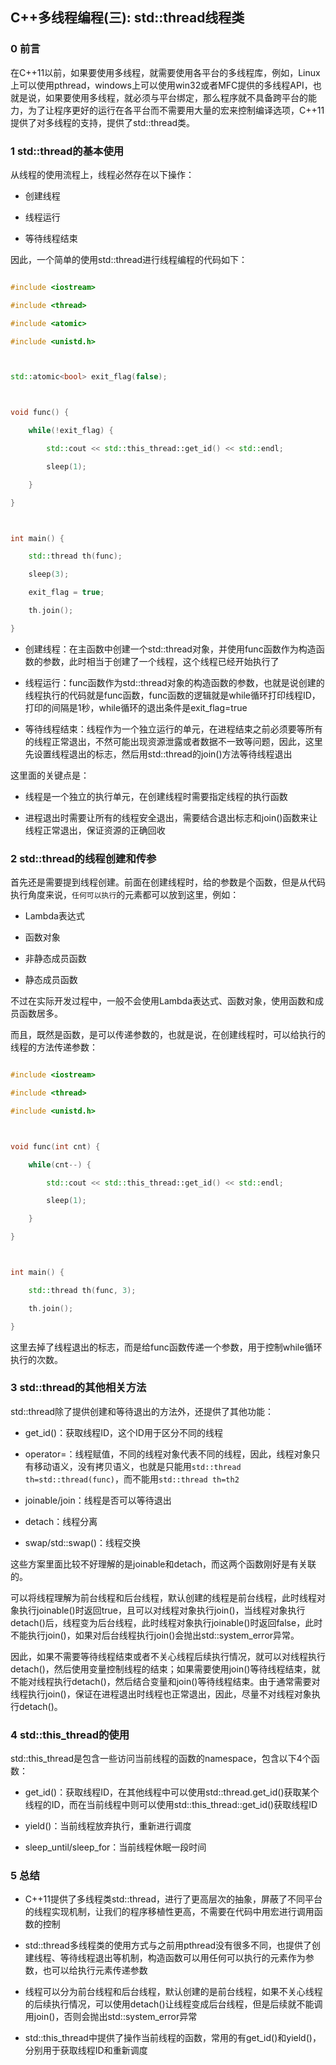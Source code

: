 ## C++多线程编程(三): std::thread线程类



### 0 前言



在C++11以前，如果要使用多线程，就需要使用各平台的多线程库，例如，Linux上可以使用pthread，windows上可以使用win32或者MFC提供的多线程API，也就是说，如果要使用多线程，就必须与平台绑定，那么程序就不具备跨平台的能力，为了让程序更好的运行在各平台而不需要用大量的宏来控制编译选项，C++11提供了对多线程的支持，提供了std::thread类。



### 1 std::thread的基本使用



从线程的使用流程上，线程必然存在以下操作：



* 创建线程

* 线程运行

* 等待线程结束



因此，一个简单的使用std::thread进行线程编程的代码如下：



``` C++

#include <iostream>

#include <thread>

#include <atomic>

#include <unistd.h>



std::atomic<bool> exit_flag(false);



void func() {

    while(!exit_flag) {

        std::cout << std::this_thread::get_id() << std::endl;

        sleep(1);

    }

}



int main() {

    std::thread th(func);

    sleep(3);

    exit_flag = true;

    th.join();

}

```



* 创建线程：在主函数中创建一个std::thread对象，并使用func函数作为构造函数的参数，此时相当于创建了一个线程，这个线程已经开始执行了

* 线程运行：func函数作为std::thread对象的构造函数的参数，也就是说创建的线程执行的代码就是func函数，func函数的逻辑就是while循环打印线程ID，打印的间隔是1秒，while循环的退出条件是exit_flag=true

* 等待线程结束：线程作为一个独立运行的单元，在进程结束之前必须要等所有的线程正常退出，不然可能出现资源泄露或者数据不一致等问题，因此，这里先设置线程退出的标志，然后用std::thread的join()方法等待线程退出



这里面的关键点是：



* 线程是一个独立的执行单元，在创建线程时需要指定线程的执行函数

* 进程退出时需要让所有的线程安全退出，需要结合退出标志和join()函数来让线程正常退出，保证资源的正确回收



### 2 std::thread的线程创建和传参



首先还是需要提到线程创建。前面在创建线程时，给的参数是个函数，但是从代码执行角度来说，`任何可以执行`的元素都可以放到这里，例如：



* Lambda表达式

* 函数对象

* 非静态成员函数

* 静态成员函数



不过在实际开发过程中，一般不会使用Lambda表达式、函数对象，使用函数和成员函数居多。



而且，既然是函数，是可以传递参数的，也就是说，在创建线程时，可以给执行的线程的方法传递参数：



``` C++

#include <iostream>

#include <thread>

#include <unistd.h>



void func(int cnt) {

    while(cnt--) {

        std::cout << std::this_thread::get_id() << std::endl;

        sleep(1);

    }

}



int main() {

    std::thread th(func, 3);

    th.join();

}

```



这里去掉了线程退出的标志，而是给func函数传递一个参数，用于控制while循环执行的次数。



### 3 std::thread的其他相关方法



std::thread除了提供创建和等待退出的方法外，还提供了其他功能：



* get_id()：获取线程ID，这个ID用于区分不同的线程

* operator=：线程赋值，不同的线程对象代表不同的线程，因此，线程对象只有移动语义，没有拷贝语义，也就是只能用`std::thread th=std::thread(func)`，而不能用`std::thread th=th2`

* joinable/join：线程是否可以等待退出

* detach：线程分离

* swap/std::swap()：线程交换



这些方案里面比较不好理解的是joinable和detach，而这两个函数刚好是有关联的。



可以将线程理解为前台线程和后台线程，默认创建的线程是前台线程，此时线程对象执行joinable()时返回true，且可以对线程对象执行join()，当线程对象执行detach()后，线程变为后台线程，此时线程对象执行joinable()时返回false，此时不能执行join()，如果对后台线程执行join()会抛出std::system_error异常。



因此，如果不需要等待线程结束或者不关心线程后续执行情况，就可以对线程执行detach()，然后使用变量控制线程的结束；如果需要使用join()等待线程结束，就不能对线程执行detach()，然后结合变量和join()等待线程结束。由于通常需要对线程执行join()，保证在进程退出时线程也正常退出，因此，尽量不对线程对象执行detach()。



### 4 std::this_thread的使用



std::this_thread是包含一些访问当前线程的函数的namespace，包含以下4个函数：



* get_id()：获取线程ID，在其他线程中可以使用std::thread.get_id()获取某个线程的ID，而在当前线程中则可以使用std::this_thread::get_id()获取线程ID

* yield()：当前线程放弃执行，重新进行调度

* sleep_until/sleep_for：当前线程休眠一段时间



### 5 总结



* C++11提供了多线程类std::thread，进行了更高层次的抽象，屏蔽了不同平台的线程实现机制，让我们的程序移植性更高，不需要在代码中用宏进行调用函数的控制

* std::thread多线程类的使用方式与之前用pthread没有很多不同，也提供了创建线程、等待线程退出等机制，构造函数可以用任何可以执行的元素作为参数，也可以给执行元素传递参数

* 线程可以分为前台线程和后台线程，默认创建的是前台线程，如果不关心线程的后续执行情况，可以使用detach()让线程变成后台线程，但是后续就不能调用join()，否则会抛出std::system_error异常

* std::this_thread中提供了操作当前线程的函数，常用的有get_id()和yield()，分别用于获取线程ID和重新调度